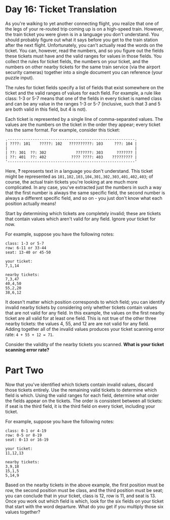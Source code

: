 # Day 16: Ticket Translation

As you're walking to yet another connecting flight, you realize that one of the legs of your re-routed trip coming up is
 on a high-speed train. However, the train ticket you were given is in a language you don't understand. You should 
 probably figure out what it says before you get to the train station after the next flight. Unfortunately, you can't 
 actually read the words on the ticket. You can, however, read the numbers, and so you figure out the fields these 
 tickets must have and the valid ranges for values in those fields. You collect the rules for ticket fields, the numbers
  on your ticket, and the numbers on other nearby tickets for the same train service (via the airport security cameras) 
  together into a single document you can reference (your puzzle input).

The rules for ticket fields specify a list of fields that exist somewhere on the ticket and the valid ranges of values 
for each field. For example, a rule like class: 1-3 or 5-7 means that one of the fields in every ticket is named class 
and can be any value in the ranges 1-3 or 5-7 (inclusive, such that 3 and 5 are both valid in this field, but 4 is not).

Each ticket is represented by a single line of comma-separated values. The values are the numbers on the ticket in the 
order they appear; every ticket has the same format. For example, consider this ticket:

    .--------------------------------------------------------.
    | ????: 101    ?????: 102   ??????????: 103     ???: 104 |
    |                                                        |
    | ??: 301  ??: 302             ???????: 303      ??????? |
    | ??: 401  ??: 402           ???? ????: 403    ????????? |
    '--------------------------------------------------------'

Here, **?** represents text in a language you don't understand. This ticket might be represented as 
```101,102,103,104,301,302,303,401,402,403```; of course, the actual train tickets you're looking at are much more 
complicated. In any case, you've extracted just the numbers in such a way that the first number is always the same 
specific field, the second number is always a different specific field, and so on - you just don't know what each 
position actually means!

Start by determining which tickets are completely invalid; these are tickets that contain values which aren't valid for 
any field. Ignore your ticket for now.

For example, suppose you have the following notes:

    class: 1-3 or 5-7
    row: 6-11 or 33-44
    seat: 13-40 or 45-50

    your ticket:
    7,1,14

    nearby tickets:
    7,3,47
    40,4,50
    55,2,20
    38,6,12

It doesn't matter which position corresponds to which field; you can identify invalid nearby tickets by considering only
 whether tickets contain values that are not valid for any field. In this example, the values on the first nearby ticket
  are all valid for at least one field. This is not true of the other three nearby tickets: the values 4, 55, and 12 are
  are not valid for any field. Adding together all of the invalid values produces your ticket scanning error rate: 
   ```4 + 55 + 12 = 71```.
   
Consider the validity of the nearby tickets you scanned. **What is your ticket scanning error rate?**

# Part Two

Now that you've identified which tickets contain invalid values, discard those tickets entirely. Use the remaining valid
 tickets to determine which field is which. Using the valid ranges for each field, determine what order the fields 
 appear on the tickets. The order is consistent between all tickets: if seat is the third field, it is the third field 
 on every ticket, including your ticket.

For example, suppose you have the following notes:

    class: 0-1 or 4-19
    row: 0-5 or 8-19
    seat: 0-13 or 16-19

    your ticket:
    11,12,13

    nearby tickets:
    3,9,18
    15,1,5
    5,14,9

Based on the nearby tickets in the above example, the first position must be row, the second position must be class, and 
the third position must be seat; you can conclude that in your ticket, class is 12, row is 11, and seat is 13. Once you 
work out which field is which, look for the six fields on your ticket that start with the word departure. What do you 
get if you multiply those six values together?
